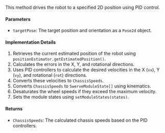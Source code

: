 This method drives the robot to a specified 2D position using PID control.

#### Parameters

- `targetPose`: The target position and orientation as a `Pose2d` object.

#### Implementation Details

1. Retrieves the current estimated position of the robot using `positionEstimator.getEstimatedPosition()`.
2. Calculates the errors in the X, Y, and rotational directions.
3. Uses PID controllers to calculate the desired velocities in the X (`vx`), Y (`vy`), and rotational (`rot`) directions.
4. Converts these velocities to `ChassisSpeeds`.
5. Converts `ChassisSpeeds` to `SwerveModuleState[]` using kinematics.
6. Desaturates the wheel speeds if they exceed the maximum velocity.
7. Sets the module states using `setModuleStates(states)`.

#### Returns

- `ChassisSpeeds`: The calculated chassis speeds based on the PID controllers.